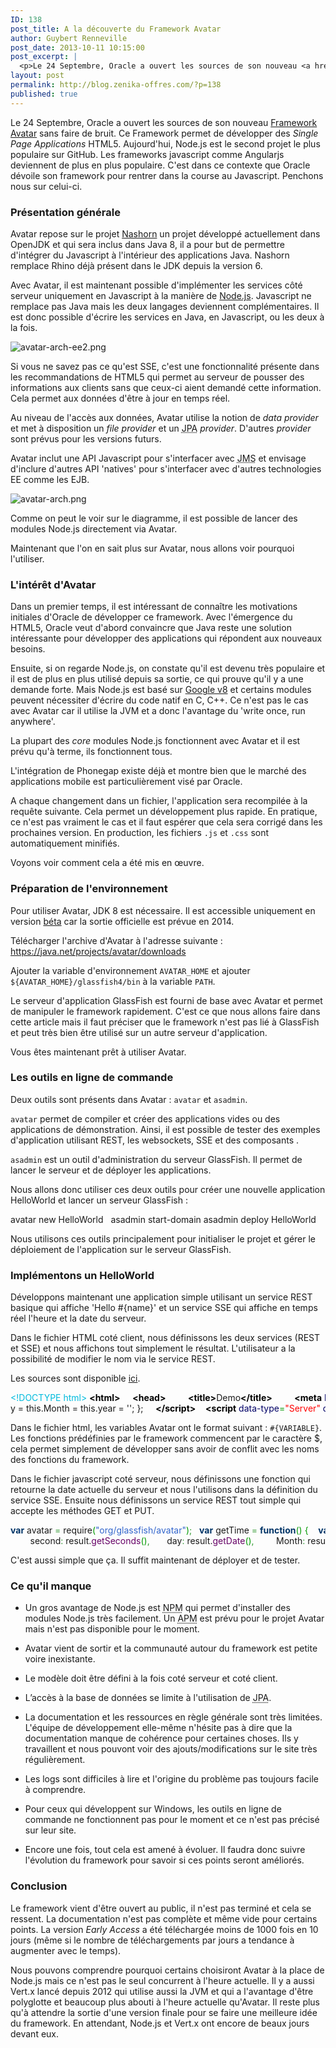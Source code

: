 ```yaml
---
ID: 138
post_title: A la découverte du Framework Avatar
author: Guybert Renneville
post_date: 2013-10-11 10:15:00
post_excerpt: |
  <p>Le 24 Septembre, Oracle a ouvert les sources de son nouveau <a href="https://blogs.oracle.com/theaquarium/entry/project_avatar_is_open_source">Framework Avatar</a> sans faire de bruit. Ce Framework permet de développer des <em>Single Page Applications</em> HTML5. Aujourd'hui, Node.js est le second projet le plus populaire sur GitHub. Les frameworks javascript comme Angularjs deviennent de plus en plus populaire. C'est dans ce contexte que Oracle dévoile son framework pour rentrer dans la course au Javascript. Penchons nous sur celui-ci.</p>
layout: post
permalink: http://blog.zenika-offres.com/?p=138
published: true
---
```

<p>Le 24 Septembre, Oracle a ouvert les sources de son nouveau <a href="https://blogs.oracle.com/theaquarium/entry/project_avatar_is_open_source">Framework Avatar</a> sans faire de bruit. Ce Framework permet de développer des <em>Single Page Applications</em> HTML5. Aujourd'hui, Node.js est le second projet le plus populaire sur GitHub. Les frameworks javascript comme Angularjs deviennent de plus en plus populaire. C'est dans ce contexte que Oracle dévoile son framework pour rentrer dans la course au Javascript. Penchons nous sur celui-ci.</p>
<!--more-->
<h3>Présentation générale</h3> <p>Avatar repose sur le projet <a href="http://openjdk.java.net/projects/nashorn/">Nashorn</a> un projet développé actuellement dans OpenJDK et qui sera inclus dans Java 8, il a pour but de permettre d'intégrer du Javascript à l'intérieur des applications Java. Nashorn remplace Rhino déjà présent dans le JDK depuis la version 6.</p> <p>Avec Avatar, il est maintenant possible d'implémenter les services côté serveur uniquement en Javascript à la manière de <a href="http://nodejs.org">Node.js</a>. Javascript ne remplace pas Java mais les deux langages deviennent complémentaires. Il est donc possible d'écrire les services en Java, en Javascript, ou les deux à la fois.</p> <p><img src="/wp-content/uploads/2015/07/avatar-arch-ee2.png" alt="avatar-arch-ee2.png" style="display:block; margin:0 auto;" /></p> <p>Si vous ne savez pas ce qu'est SSE, c'est une fonctionnalité présente dans les recommandations de HTML5 qui permet au serveur de pousser des informations aux clients sans que ceux-ci aient demandé cette information. Cela permet aux données d'être à jour en temps réel.</p> <p>Au niveau de l'accès aux données, Avatar utilise la notion de <em>data provider</em> et met à disposition un <em>file provider</em> et un <acronym title="Java Persistence API">JPA</acronym> <em>provider</em>. D'autres <em>provider</em> sont prévus pour les versions futurs.</p> <p>Avatar inclut une API Javascript pour s'interfacer avec <acronym title="Java Messaging Service ">JMS</acronym> et envisage d'inclure d'autres API 'natives' pour s'interfacer avec d'autres technologies EE comme les EJB.</p> <p><img src="/wp-content/uploads/2015/07/.avatar-arch_m.jpg" alt="avatar-arch.png" style="display:block; margin:0 auto;" /></p> <p>Comme on peut le voir sur le diagramme, il est possible de lancer des modules Node.js directement via Avatar.</p> <p>Maintenant que l'on en sait plus sur Avatar, nous allons voir pourquoi l'utiliser.</p> <h3>L'intérêt d'Avatar</h3> <p>Dans un premier temps, il est intéressant de connaître les motivations initiales d'Oracle de développer ce framework. Avec l'émergence du HTML5, Oracle veut d'abord convaincre que Java reste une solution intéressante pour développer des applications qui répondent aux nouveaux besoins.</p> <p>Ensuite, si on regarde Node.js, on constate qu'il est devenu très populaire et il est de plus en plus utilisé depuis sa sortie, ce qui prouve qu'il y a une demande forte. Mais Node.js est basé sur <a href="https://code.google.com/p/v8/">Google v8</a> et certains modules peuvent nécessiter d'écrire du code natif en C, C++. Ce n'est pas le cas avec Avatar car il utilise la JVM et a donc l'avantage du 'write once, run anywhere'.</p> <p>La plupart des <em>core</em> modules Node.js fonctionnent avec Avatar et il est prévu qu'à terme, ils fonctionnent tous.</p> <p>L'intégration de Phonegap existe déjà et montre bien que le marché des applications mobile est particulièrement visé par Oracle.</p> <p>A chaque changement dans un fichier, l'application sera recompilée à la requête suivante. Cela permet un développement plus rapide. En pratique, ce n'est pas vraiment le cas et il faut espérer que cela sera corrigé dans les prochaines version. En production, les fichiers <code>.js</code> et <code>.css</code> sont automatiquement minifiés.</p> <p>Voyons voir comment cela a été mis en œuvre.</p> <h3>Préparation de l'environnement</h3> <p>Pour utiliser Avatar, JDK 8 est nécessaire. Il est accessible uniquement en version <a href="http://jdk8.java.net/download.html">béta</a> car la sortie officielle est prévue en 2014.</p> <p>Télécharger l'archive d'Avatar à l'adresse suivante : <a href="https://java.net/projects/avatar/downloads">https://java.net/projects/avatar/downloads</a></p> <p>Ajouter la variable d'environnement <code>AVATAR_HOME</code> et ajouter <code>${AVATAR_HOME}/glassfish4/bin</code> à la variable <code>PATH</code>.</p> <p>Le serveur d'application GlassFish est fourni de base avec Avatar et permet de manipuler le framework rapidement. C'est ce que nous allons faire dans cette article mais il faut préciser que le framework n'est pas lié à GlassFish et peut très bien être utilisé sur un autre serveur d'application.</p> <p>Vous êtes maintenant prêt à utiliser Avatar.</p> <h3>Les outils en ligne de commande</h3> <p>Deux outils sont présents dans Avatar : <code>avatar</code> et <code>asadmin</code>.</p> <p><code>avatar</code>  permet de compiler et créer des applications vides ou des applications de démonstration. Ainsi, il est possible de tester des exemples d'application utilisant REST, les websockets, SSE et des composants .</p> <p><code>asadmin</code> est un outil d'administration du serveur GlassFish. Il permet de lancer le serveur et de déployer les applications.</p> <p>Nous allons donc utiliser ces deux outils pour créer une nouvelle application HelloWorld et lancer un serveur GlassFish :</p> <pre class="bash code bash" style="font-family:inherit">avatar new HelloWorld &nbsp; asadmin start-domain asadmin deploy HelloWorld</pre> <p>Nous utilisons ces outils principalement pour initialiser le projet et gérer le déploiement de l'application sur le serveur GlassFish.</p> <h3>Implémentons un HelloWorld</h3> <p>Développons maintenant une application simple utilisant un service REST basique qui affiche 'Hello #{name}' et un service SSE qui affiche en temps réel l'heure et la date du serveur.</p> <p>Dans le fichier HTML coté client, nous définissons les deux services (REST et SSE) et nous affichons tout simplement le résultat. L'utilisateur a la possibilité de modifier le nom via le service REST.</p> <p>Les sources sont disponible <a href="https://github.com/Zenika/Blogs/tree/master/20131011_Framework-Avatar">ici</a>.</p> <pre class="xml code xml" style="font-family:inherit"><span style="color: #00bbdd;">&lt;!DOCTYPE html&gt;</span> <span style="color: #009900;"><span style="color: #000000; font-weight: bold;">&lt;html<span style="color: #000000; font-weight: bold;">&gt;</span></span></span>     <span style="color: #009900;"><span style="color: #000000; font-weight: bold;">&lt;head<span style="color: #000000; font-weight: bold;">&gt;</span></span></span>         <span style="color: #009900;"><span style="color: #000000; font-weight: bold;">&lt;title<span style="color: #000000; font-weight: bold;">&gt;</span></span></span>Demo<span style="color: #009900;"><span style="color: #000000; font-weight: bold;">&lt;/title<span style="color: #000000; font-weight: bold;">&gt;</span></span></span>         <span style="color: #009900;"><span style="color: #000000; font-weight: bold;">&lt;meta</span> <span style="color: #000066;">http-equiv</span>=<span style="color: #ff0000;">&quot;Content-Type&quot;</span> <span style="color: #000066;">content</span>=<span style="color: #ff0000;">&quot;text/html; charset=UTF-8&quot;</span><span style="color: #000000; font-weight: bold;">/&gt;</span></span>     <span style="color: #009900;"><span style="color: #000000; font-weight: bold;">&lt;/head<span style="color: #000000; font-weight: bold;">&gt;</span></span></span>     <span style="color: #009900;"><span style="color: #000000; font-weight: bold;">&lt;body<span style="color: #000000; font-weight: bold;">&gt;</span></span></span> 	<span style="color: #009900;"><span style="color: #000000; font-weight: bold;">&lt;script</span> <span style="color: #000066;">data-model</span>=<span style="color: #ff0000;">&quot;rest&quot;</span><span style="color: #000000; font-weight: bold;">&gt;</span></span> 		var Server = function() { this.name = ''; }; 	<span style="color: #009900;"><span style="color: #000000; font-weight: bold;">&lt;/script<span style="color: #000000; font-weight: bold;">&gt;</span></span></span> 	<span style="color: #009900;"><span style="color: #000000; font-weight: bold;">&lt;script</span> <span style="color: #000066;">data-model</span>=<span style="color: #ff0000;">&quot;push&quot;</span><span style="color: #000000; font-weight: bold;">&gt;</span></span> 		var Updates = function() { this.hour = this.minute = this.second = this.da
y = this.Month = this.year = ''; }; 	<span style="color: #009900;"><span style="color: #000000; font-weight: bold;">&lt;/script<span style="color: #000000; font-weight: bold;">&gt;</span></span></span>   	<span style="color: #009900;"><span style="color: #000000; font-weight: bold;">&lt;script</span> <span style="color: #000066;">data-type</span>=<span style="color: #ff0000;">&quot;Server&quot;</span> <span style="color: #000066;">data-instance</span>=<span style="color: #ff0000;">&quot;server&quot;</span> <span style="color: #000066;">data-url</span>=<span style="color: #ff0000;">&quot;data/name&quot;</span><span style="color: #000000; font-weight: bold;">&gt;</span><span style="color: #000000; font-weight: bold;">&lt;/script<span style="color: #000000; font-weight: bold;">&gt;</span></span></span> 	<span style="color: #009900;"><span style="color: #000000; font-weight: bold;">&lt;script</span> <span style="color: #000066;">data-type</span>=<span style="color: #ff0000;">&quot;Updates&quot;</span> <span style="color: #000066;">data-instance</span>=<span style="color: #ff0000;">&quot;updates&quot;</span> <span style="color: #000066;">data-url</span>=<span style="color: #ff0000;">&quot;push/time&quot;</span><span style="color: #000000; font-weight: bold;">&gt;</span><span style="color: #000000; font-weight: bold;">&lt;/script<span style="color: #000000; font-weight: bold;">&gt;</span></span></span> &nbsp; 	<span style="color: #009900;"><span style="color: #000000; font-weight: bold;">&lt;h2<span style="color: #000000; font-weight: bold;">&gt;</span></span></span>Service Rest<span style="color: #009900;"><span style="color: #000000; font-weight: bold;">&lt;/h2<span style="color: #000000; font-weight: bold;">&gt;</span></span></span> 	<span style="color: #009900;"><span style="color: #000000; font-weight: bold;">&lt;span</span> <span style="color: #000066;">id</span>=<span style="color: #ff0000;">&quot;output&quot;</span><span style="color: #000000; font-weight: bold;">&gt;</span></span>Hello #{server.name}<span style="color: #009900;"><span style="color: #000000; font-weight: bold;">&lt;/span<span style="color: #000000; font-weight: bold;">&gt;</span></span></span>         <span style="color: #009900;"><span style="color: #000000; font-weight: bold;">&lt;input</span> <span style="color: #000066;">size</span>=<span style="color: #ff0000;">&quot;24&quot;</span> <span style="color: #000066;">id</span>=<span style="color: #ff0000;">&quot;name&quot;</span> <span style="color: #000066;">data-value</span>=<span style="color: #ff0000;">&quot;#{server.name}&quot;</span><span style="color: #000000; font-weight: bold;">/&gt;</span></span>         <span style="color: #009900;"><span style="color: #000000; font-weight: bold;">&lt;button</span> <span style="color: #000066;">onclick</span>=<span style="color: #ff0000;">&quot;#{server.$put()}&quot;</span> <span style="color: #000066;">id</span>=<span style="color: #ff0000;">&quot;set&quot;</span><span style="color: #000000; font-weight: bold;">&gt;</span></span>Send<span style="color: #009900;"><span style="color: #000000; font-weight: bold;">&lt;/button<span style="color: #000000; font-weight: bold;">&gt;</span></span></span> &nbsp; 	<span style="color: #009900;"><span style="color: #000000; font-weight: bold;">&lt;h2<span style="color: #000000; font-weight: bold;">&gt;</span></span></span>Service SSE<span style="color: #009900;"><span style="color: #000000; font-weight: bold;">&lt;/h2<span style="color: #000000; font-weight: bold;">&gt;</span></span></span>        	<span style="color: #009900;"><span style="color: #000000; font-weight: bold;">&lt;output</span> <span style="color: #000066;">class</span>=<span style="color: #ff0000;">&quot;time&quot;</span><span style="color: #000000; font-weight: bold;">&gt;</span></span>Time: <span style="color: #009900;"><span style="color: #000000; font-weight: bold;">&lt;/output<span style="color: #000000; font-weight: bold;">&gt;</span></span><span style="color: #000000; font-weight: bold;">&lt;output</span> <span style="color: #000066;">class</span>=<span style="color: #ff0000;">&quot;time&quot;</span><span style="color: #000000; font-weight: bold;">&gt;</span></span>#{updates.hour}:#{updates.minute}:#{updates.second}<span style="color: #009900;"><span style="color: #000000; font-weight: bold;">&lt;/output<span style="color: #000000; font-weight: bold;">&gt;</span></span><span style="color: #000000; font-weight: bold;">&lt;br<span style="color: #000000; font-weight: bold;">&gt;</span></span></span>        	<span style="color: #009900;"><span style="color: #000000; font-weight: bold;">&lt;output</span> <span style="color: #000066;">class</span>=<span style="color: #ff0000;">&quot;time&quot;</span><span style="color: #000000; font-weight: bold;">&gt;</span></span>Date: <span style="color: #009900;"><span style="color: #000000; font-weight: bold;">&lt;/output<span style="color: #000000; font-weight: bold;">&gt;</span></span><span style="color: #000000; font-weight: bold;">&lt;output</span> <span style="color: #000066;">class</span>=<span style="color: #ff0000;">&quot;time&quot;</span><span style="color: #000000; font-weight: bold;">&gt;</span></span>#{updates.day}/#{updates.Month}/#{updates.year}<span style="color: #009900;"><span style="color: #000000; font-weight: bold;">&lt;/output<span style="color: #000000; font-weight: bold;">&gt;</span></span><span style="color: #000000; font-weight: bold;">&lt;br<span style="color: #000000; font-weight: bold;">&gt;</span></span></span> &nbsp;     <span style="color: #009900;"><span style="color: #000000; font-weight: bold;">&lt;/body<span style="color: #000000; font-weight: bold;">&gt;</span></span></span> <span style="color: #009900;"><span style="color: #000000; font-weight: bold;">&lt;/html<span style="color: #000000; font-weight: bold;">&gt;</span></span></span></pre> <p>Dans le fichier html, les variables Avatar ont le format suivant : <code>#{VARIABLE}</code>. Les fonctions prédéfinies par le framework commencent par le caractère $, cela permet simplement de développer sans avoir de conflit avec les noms des fonctions du framework.</p> <p>Dans le fichier javascript coté serveur, nous définissons une fonction qui retourne la date actuelle du serveur et nous l'utilisons dans la définition du service SSE. Ensuite nous définissons un service REST tout simple qui accepte les méthodes GET et PUT.</p> <pre class="javascript code javascript" style="font-family:inherit"><span style="color: #003366; font-weight: bold;">var</span> avatar <span style="color: #339933;">=</span> require<span style="color: #009900;">&#40;</span><span style="color: #3366CC;">&quot;org/glassfish/avatar&quot;</span><span style="color: #009900;">&#41;</span><span style="color: #339933;">;</span> &nbsp; <span style="color: #003366; font-weight: bold;">var</span> getTime <span style="color: #339933;">=</span> <span style="color: #003366; font-weight: bold;">function</span><span style="color: #009900;">&#40;</span><span style="color: #009900;">&#41;</span> <span style="color: #009900;">&#123;</span> 	<span style="color: #003366; font-weight: bold;">var</span> result <span style="color: #339933;">=</span> <span style="color: #003366; font-weight: bold;">new</span> Date<span style="color: #009900;">&#40;</span><span style="color: #009900;">&#41;</span><span style="color: #339933;">;</span> 	<span style="color: #000066; font-weight: bold;">return</span> <span style="color: #009900;">&#123;</span> 		time<span style="color: #339933;">:</span> result.<span style="color: #660066;">toISOString</span><span style="color: #009900;">&#40;</span><span style="color: #009900;">&#41;</span><span style="color: #339933;">,</span> 		hour<span style="color: #339933;">:</span> result.<span style="color: #660066;">getHours</span><span style="color: #009900;">&#40;</span><span style="color: #009900;">&#41;</span><span style="color: #339933;">,</span> 		minute<span style="color: #339933;">:</span> result.<span style="color: #660066;">getMinutes</span><span style="color: #009900;">&#40;</span><span style="color: #009900;">&#41;</span><span style="color: #339933;">,</span>
		second<span style="color: #339933;">:</span> result.<span style="color: #660066;">getSeconds</span><span style="color: #009900;">&#40;</span><span style="color: #009900;">&#41;</span><span style="color: #339933;">,</span> 		day<span style="color: #339933;">:</span> result.<span style="color: #660066;">getDate</span><span style="color: #009900;">&#40;</span><span style="color: #009900;">&#41;</span><span style="color: #339933;">,</span> 		Month<span style="color: #339933;">:</span> result.<span style="color: #660066;">getMonth</span><span style="color: #009900;">&#40;</span><span style="color: #009900;">&#41;</span><span style="color: #339933;">+</span><span style="color: #CC0000;">1</span><span style="color: #339933;">,</span><span style="color: #006600; font-style: italic;">//getMonth() returns 0-11</span> 		year<span style="color: #339933;">:</span> result.<span style="color: #660066;">getFullYear</span><span style="color: #009900;">&#40;</span><span style="color: #009900;">&#41;</span> 	<span style="color: #009900;">&#125;</span><span style="color: #339933;">;</span> <span style="color: #009900;">&#125;</span><span style="color: #339933;">;</span> &nbsp; &nbsp; avatar.<span style="color: #660066;">registerRestService</span><span style="color: #009900;">&#40;</span><span style="color: #009900;">&#123;</span> 	url<span style="color: #339933;">:</span> <span style="color: #3366CC;">&quot;data/name&quot;</span><span style="color: #339933;">,</span> 	methods<span style="color: #339933;">:</span> <span style="color: #009900;">&#91;</span><span style="color: #3366CC;">&quot;GET&quot;</span><span style="color: #339933;">,</span> <span style="color: #3366CC;">&quot;PUT&quot;</span><span style="color: #009900;">&#93;</span><span style="color: #009900;">&#125;</span><span style="color: #339933;">,</span> 	<span style="color: #003366; font-weight: bold;">function</span><span style="color: #009900;">&#40;</span><span style="color: #009900;">&#41;</span> <span style="color: #009900;">&#123;</span> 		<span style="color: #000066; font-weight: bold;">this</span>.$onGet <span style="color: #339933;">=</span> <span style="color: #003366; font-weight: bold;">function</span><span style="color: #009900;">&#40;</span>request<span style="color: #339933;">,</span> response<span style="color: #009900;">&#41;</span> <span style="color: #009900;">&#123;</span> 			<span style="color: #000066; font-weight: bold;">return</span> response.$send<span style="color: #009900;">&#40;</span><span style="color: #009900;">&#123;</span><span style="color: #000066;">name</span><span style="color: #339933;">:</span><span style="color: #3366CC;">&quot;World&quot;</span><span style="color: #009900;">&#125;</span><span style="color: #009900;">&#41;</span><span style="color: #339933;">;</span> 		<span style="color: #009900;">&#125;</span><span style="color: #339933;">;</span> 		<span style="color: #000066; font-weight: bold;">this</span>.$onPut <span style="color: #339933;">=</span> <span style="color: #003366; font-weight: bold;">function</span><span style="color: #009900;">&#40;</span>request<span style="color: #339933;">,</span> response<span style="color: #009900;">&#41;</span> <span style="color: #009900;">&#123;</span> 			<span style="color: #000066; font-weight: bold;">return</span> response.$send<span style="color: #009900;">&#40;</span><span style="color: #009900;">&#123;</span><span style="color: #000066;">name</span><span style="color: #339933;">:</span>request.<span style="color: #660066;">data</span>.<span style="color: #000066;">name</span><span style="color: #009900;">&#125;</span><span style="color: #009900;">&#41;</span><span style="color: #339933;">;</span> 		<span style="color: #009900;">&#125;</span><span style="color: #339933;">;</span> 	<span style="color: #009900;">&#125;</span> <span style="color: #009900;">&#41;</span><span style="color: #339933;">;</span> &nbsp; avatar.<span style="color: #660066;">registerPushService</span><span style="color: #009900;">&#40;</span><span style="color: #009900;">&#123;</span> 	url<span style="color: #339933;">:</span> <span style="color: #3366CC;">&quot;push/time&quot;</span><span style="color: #009900;">&#125;</span><span style="color: #339933;">,</span> 	<span style="color: #003366; font-weight: bold;">function</span><span style="color: #009900;">&#40;</span><span style="color: #009900;">&#41;</span> <span style="color: #009900;">&#123;</span> 		<span style="color: #000066; font-weight: bold;">this</span>.$onOpen <span style="color: #339933;">=</span> <span style="color: #000066; font-weight: bold;">this</span>.$onTimeout <span style="color: #339933;">=</span> <span style="color: #003366; font-weight: bold;">function</span><span style="color: #009900;">&#40;</span>context<span style="color: #009900;">&#41;</span> <span style="color: #009900;">&#123;</span> 			context.$setTimeout<span style="color: #009900;">&#40;</span><span style="color: #CC0000;">1000</span><span style="color: #009900;">&#41;</span><span style="color: #339933;">;</span> 			<span style="color: #000066; font-weight: bold;">return</span> context.$sendMessage<span style="color: #009900;">&#40;</span>getTime<span style="color: #009900;">&#40;</span><span style="color: #009900;">&#41;</span><span style="color: #009900;">&#41;</span><span style="color: #339933;">;</span> 		<span style="color: #009900;">&#125;</span><span style="color: #339933;">;</span> 	<span style="color: #009900;">&#125;</span> <span style="color: #009900;">&#41;</span><span style="color: #339933;">;</span></pre> <p>C'est aussi simple que ça. Il suffit maintenant de déployer et de tester.</p> <h3>Ce qu'il manque</h3> <ul> <li>Un gros avantage de Node.js est <acronym title="Node package manager">NPM</acronym> qui permet d'installer des modules Node.js très facilement. Un <acronym title="Avatar package manager">APM</acronym> est prévu pour le projet Avatar mais n'est pas disponible pour le moment.</li> </ul> <ul> <li>Avatar vient de sortir et la communauté autour du framework est petite voire inexistante.</li> </ul> <ul> <li>Le modèle doit être défini à la fois coté serveur et coté client.</li> </ul> <ul> <li>L’accès à la base de données se limite à l'utilisation de <acronym title="Java Persistence API">JPA</acronym>.</li> </ul> <ul> <li>La documentation et les ressources en règle générale sont très limitées. L'équipe de développement elle-même n'hésite pas à dire que la documentation manque de cohérence pour certaines choses. Ils y travaillent et nous pouvont voir des ajouts/modifications sur le site très régulièrement.</li> </ul> <ul> <li>Les logs sont difficiles à lire et l'origine du problème pas toujours facile à comprendre.</li> </ul> <ul> <li>Pour ceux qui développent sur Windows, les outils en ligne de commande ne fonctionnent pas pour le moment et ce n'est pas précisé sur leur site.</li> </ul> <ul> <li>Encore une fois, tout cela est amené à évoluer. Il faudra donc suivre l'évolution du framework pour savoir si ces points seront améliorés.</li> </ul> <h3>Conclusion</h3> <p>Le framework vient d'être ouvert au public, il n'est pas terminé et cela se ressent. La documentation n'est pas complète et même vide pour certains points. La version <em>Early Access</em> a été téléchargée moins de 1000 fois en 10 jours (même si le nombre de téléchargements par jours a tendance à augmenter avec le temps).</p> <p>Nous pouvons comprendre pourquoi certains choisiront Avatar à la place de Node.js mais ce n'est pas le seul concurrent à l'heure actuelle. Il y a aussi Vert.x lancé depuis 2012 qui utilise aussi la JVM et qui a l'avantage d'être polyglotte et beaucoup plus abouti à l'heure actuelle qu'Avatar. Il reste plus qu'à attendre la sortie d'une version finale pour se faire une meilleure idée du framework. En attendant, Node.js et Vert.x ont encore de beaux jours devant eux.</p>
